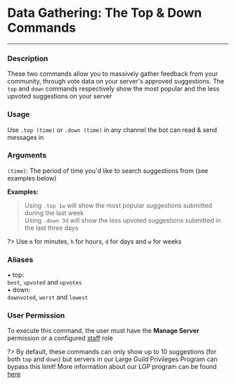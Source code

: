 # Data Gathering: The Top & Down Commands
---
### Description
These two commands allow you to massively gather feedback from your community, through vote data on your server's approved suggestions. The `top` and `down` commands respectively show the most popular and the less upvoted suggestions on your server 

### Usage
Use `.top (time)` or `.down (time)` in any channel the bot can read & send messages in

### Arguments
`(time)`: The period of time you'd like to search suggestions from (see examples below)

**Examples:**
> Using `.top 1w` will show the most popular suggestions submitted during the last week\
> Using `.down 3d` will show the less upvoted suggestions submitted in the last three days

?> Use `m` for minutes, `h` for hours, `d` for days and `w` for weeks

### Aliases
• top:\
`best`, `upvoted` and `upvotes`\
• down:\
`downvoted`, `worst` and `lowest`

### User Permission
To execute this command, the user must have the **Manage Server** permission or a configured [staff](/config/staffroles.md) role


?> By default, these commands can only show up to 10 suggestions (for both `top` and `down`) but servers in our Large Guild Privileges Program can bypass this limit! More information about our LGP program can be found [here](community-programs.md#-large-guild-privileges)
